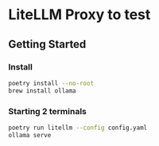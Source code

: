 # LiteLLM Proxy to test

## Getting Started

### Install

```bash
poetry install --no-root
brew install ollama
```

### Starting 2 terminals

```bash
poetry run litellm --config config.yaml
ollama serve
```
